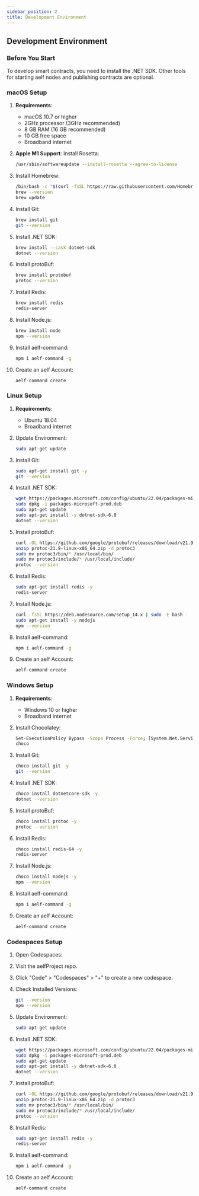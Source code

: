 ```yaml
---
sidebar_position: 2
title: Development Environment
---
```


## Development Environment

### Before You Start
To develop smart contracts, you need to install the .NET SDK. Other tools for starting aelf nodes and publishing contracts are optional.

### macOS Setup
1. **Requirements**:
   - macOS 10.7 or higher
   - 2GHz processor (3GHz recommended)
   - 8 GB RAM (16 GB recommended)
   - 10 GB free space
   - Broadband internet

2. **Apple M1 Support**: Install Rosetta:
   ```bash
   /usr/sbin/softwareupdate --install-rosetta --agree-to-license
   ```

3. Install Homebrew:
    ```sh
    /bin/bash -c "$(curl -fsSL https://raw.githubusercontent.com/Homebrew/install/HEAD/install.sh)"
    brew --version
    brew update
    ```

4. Install Git:
    ```sh
    brew install git
    git --version
    ```
    
5. Install .NET SDK:
    ```sh
    brew install --cask dotnet-sdk
    dotnet --version
    ```

6. Install protoBuf:
    ```sh
    brew install protobuf
    protoc --version
    ```

7. Install Redis:
    ```sh
    brew install redis
    redis-server
    ```

8. Install Node.js:
    ```sh
    brew install node
    npm --version
    ```

9. Install aelf-command:
    ```sh
    npm i aelf-command -g
    ```

10. Create an aelf Account:
    ```sh
    aelf-command create
    ```   

### Linux Setup
1. **Requirements**:
    - Ubuntu 18.04
    - Broadband internet

2. Update Environment:
    ```sh
    sudo apt-get update
    ```

3. Install Git:
    ```sh
    sudo apt-get install git -y
    git --version
    ```

4. Install .NET SDK:
    ```sh
    wget https://packages.microsoft.com/config/ubuntu/22.04/packages-microsoft-prod.deb -O packages-microsoft-prod.deb
    sudo dpkg -i packages-microsoft-prod.deb
    sudo apt-get update
    sudo apt-get install -y dotnet-sdk-6.0
    dotnet --version
    ```

5. Install protoBuf:
    ```sh
    curl -OL https://github.com/google/protobuf/releases/download/v21.9/protoc-21.9-linux-x86_64.zip
    unzip protoc-21.9-linux-x86_64.zip -d protoc3
    sudo mv protoc3/bin/* /usr/local/bin/
    sudo mv protoc3/include/* /usr/local/include/
    protoc --version
    ```

6. Install Redis:
    ```sh
    sudo apt-get install redis -y
    redis-server
    ```

7. Install Node.js:
    ```sh
    curl -fsSL https://deb.nodesource.com/setup_14.x | sudo -E bash -
    sudo apt-get install -y nodejs
    npm --version
    ```

8. Install aelf-command:
    ```sh
    npm i aelf-command -g
    ```

9. Create an aelf Account:
    ```sh
    aelf-command create
    ```

### Windows Setup
1. **Requirements**:
    - Windows 10 or higher
    - Broadband internet

2. Install Chocolatey:
    ```sh
    Set-ExecutionPolicy Bypass -Scope Process -Force; [System.Net.ServicePointManager]::SecurityProtocol = [System.Net.ServicePointManager]::SecurityProtocol -bor 3072; iex ((New-Object System.Net.WebClient).DownloadString('https://chocolatey.org/install.ps1'))
    choco
    ```

3. Install Git:
    ```sh
    choco install git -y
    git --version
    ```

4. Install .NET SDK:
    ```sh
    choco install dotnetcore-sdk -y
    dotnet --version
    ```

5. Install protoBuf:
    ```sh
    choco install protoc -y
    protoc --version
    ```

6. Install Redis:
    ```sh
    choco install redis-64 -y
    redis-server
    ```

7. Install Node.js:
    ```sh
    choco install nodejs -y
    npm --version
    ```

8. Install aelf-command:
    ```sh
    npm i aelf-command -g
    ```

9. Create an aelf Account:
    ```sh
    aelf-command create
    ```

### Codespaces Setup
1. Open Codespaces:

2. Visit the aelfProject repo.

3. Click "Code" > "Codespaces" > "+" to create a new codespace.

4. Check Installed Versions:
    ```sh
    git --version
    npm --version
    ```

5. Update Environment:
    ```sh
    sudo apt-get update
    ```

6. Install .NET SDK:
    ```sh
    wget https://packages.microsoft.com/config/ubuntu/22.04/packages-microsoft-prod.deb -O packages-microsoft-prod.deb
    sudo dpkg -i packages-microsoft-prod.deb
    sudo apt-get update
    sudo apt-get install -y dotnet-sdk-6.0
    dotnet --version
    ```

7. Install protoBuf:
    ```sh
    curl -OL https://github.com/google/protobuf/releases/download/v21.9/protoc-21.9-linux-x86_64.zip
    unzip protoc-21.9-linux-x86_64.zip -d protoc3
    sudo mv protoc3/bin/* /usr/local/bin/
    sudo mv protoc3/include/* /usr/local/include/
    protoc --version
    ```

8. Install Redis:
    ```sh
    sudo apt-get install redis -y
    redis-server
    ```

9. Install aelf-command:
    ```sh
    npm i aelf-command -g
    ```

10. Create an aelf Account:
    ```sh
    aelf-command create
    ```
